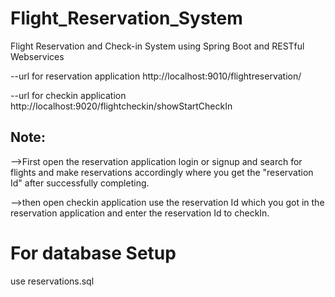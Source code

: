 # Flight_Reservation_System
Flight Reservation and Check-in System using Spring Boot and RESTful Webservices


--url for reservation application
http://localhost:9010/flightreservation/


--url for checkin application
http://localhost:9020/flightcheckin/showStartCheckIn

## Note: 
-->First open the reservation application login or signup and search for flights and make reservations accordingly where you get the "reservation Id" after successfully completing.

-->then open checkin application use the reservation Id which you got in the reservation application and enter the reservation Id to checkIn.


# For database Setup
use reservations.sql



